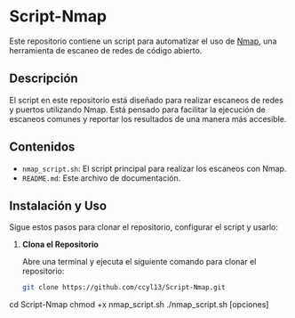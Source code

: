 # Script-Nmap

Este repositorio contiene un script para automatizar el uso de [Nmap](https://nmap.org/), una herramienta de escaneo de redes de código abierto.

## Descripción

El script en este repositorio está diseñado para realizar escaneos de redes y puertos utilizando Nmap. Está pensado para facilitar la ejecución de escaneos comunes y reportar los resultados de una manera más accesible.

## Contenidos

- `nmap_script.sh`: El script principal para realizar los escaneos con Nmap.
- `README.md`: Este archivo de documentación.

## Instalación y Uso

Sigue estos pasos para clonar el repositorio, configurar el script y usarlo:

1. **Clona el Repositorio**

   Abre una terminal y ejecuta el siguiente comando para clonar el repositorio:

   ```bash
   git clone https://github.com/ccyl13/Script-Nmap.git
cd Script-Nmap
chmod +x nmap_script.sh
./nmap_script.sh [opciones]
